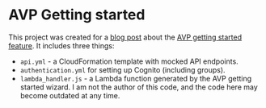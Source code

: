 # AVP Getting started

This project was created for a [blog post](https://dev.to/aws-heroes/authorization-and-amazon-verified-permissions-a-new-way-to-manage-permissions-part-xiv-avp-getting-started-478f) about the [AVP getting started feature](https://aws.amazon.com/about-aws/whats-new/2024/04/amazon-cognito-customers-access-apis-verified-permissions/). It includes three things:

- `api.yml` - a CloudFormation template with mocked API endpoints.
- `authentication.yml` for setting up Cognito (including groups).
- `lambda_handler.js` - a Lambda function generated by the AVP getting started wizard. I am not the author of this code, and the code here may become outdated at any time.
